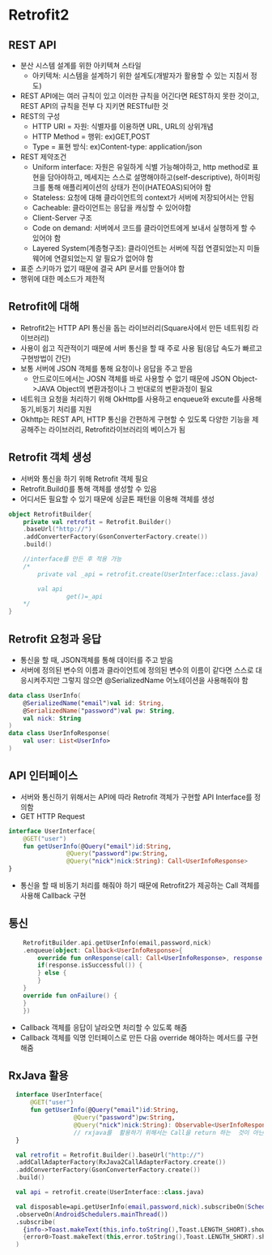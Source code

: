 # Retrofit2
## REST API
+ 분산 시스템 설계를 위한 아키텍쳐 스타일
  - 아키텍쳐: 시스템을 설계하기 위한 설계도(개발자가 활용할 수 있는 지침서 정도)
+ REST API에는 여러 규칙이 있고 이러한 규칙을 어긴다면 REST하지 못한 것이고, REST API의 규칙을 전부 다 지키면 RESTful한 것
+ REST의 구성
  - HTTP URI = 자원: 식별자를 이용하면 URL, URL의 상위개념
  - HTTP Method = 행위: ex)GET,POST
  - Type = 표현 방식: ex)Content-type: application/json
+ REST 제약조건
  - Uniform interface: 자원은 유일하게 식별 가능해야하고, http method로 표현을 담아야하고, 메세지는 스스로 설명해야하고(self-descriptive), 하이퍼링크를 통해 애플리케이션의 상태가 전이(HATEOAS)되어야 함
  - Stateless: 요청에 대해 클라이언트의 context가 서버에 저장되어서는 안됨 
  - Cacheable: 클라이언트는 응답을 캐싱할 수 있어야함
  - Client-Server 구조
  - Code on demand: 서버에서 코드를 클라이언트에게 보내서 실행하게 할 수 있어야 함
  - Layered System(계층형구조): 클라이언트는 서버에 직접 연결되었는지 미들웨어에 연결되었는지 알 필요가 없어야 함
+ 표준 스키마가 없기 때문에 결국 API 문서를 만들어야 함
+ 행위에 대한 메소드가 제한적


## Retrofit에 대해
+ Retrofit2는 HTTP API 통신을 돕는 라이브러리(Square사에서 만든 네트워킹 라이브러리)
+ 사용이 쉽고 직관적이기 때문에 서버 통신을 할 때 주로 사용 됨(응답 속도가 빠르고 구현방법이 간단)
+ 보통 서버에 JSON 객체를 통해 요청이나 응답을 주고 받음
  - 안드로이드에서는 JOSN 객체를 바로 사용할 수 없기 때문에 JSON Object->JAVA Object의 변환과정이나 그 반대로의 변환과정이 필요
+ 네트워크 요청을 처리하기 위해 OkHttp를 사용하고 enqueue와 excute를 사용해 동기,비동기 처리를 지원
+ Okhttp는 REST API, HTTP 통신을 간편하게 구현할 수 있도록 다양한 기능을 제공해주는 라이브러리, Retrofit라이브러리의 베이스가 됨

## Retrofit 객체 생성
+ 서버와 통신을 하기 위해 Retrofit 객체 필요
+ Retrofit.Build()를 통해 객체를 생성할 수 있음
+ 어디서든 필요할 수 있기 때문에 싱글톤 패턴을 이용해 객체를 생성
```kotlin
object RetrofitBuilder{
    private val retrofit = Retrofit.Builder()
    .baseUrl("http://")
    .addConverterFactory(GsonConverterFactory.create())
    .build()

    //interface를 만든 후 적용 가능
    /*
        private val _api = retrofit.create(UserInterface::class.java)

        val api
                get()=_api
    */
}
```

## Retrofit 요청과 응답
+ 통신을 할 때, JSON객체를 통해 데이터를 주고 받음
+ 서버에 정의된 변수의 이름과 클라이언트에 정의된 변수의 이름이 같다면 스스로 대응시켜주지만 그렇지 않으면 @SerializedName 어노테이션을 사용해줘야 함
```kotlin
data class UserInfo(
    @SerializedName("email")val id: String,
    @SerializedName("password")val pw: String,
    val nick: String
)
data class UserInfoResponse(
    val user: List<UserInfo>
)
```

## API 인터페이스
+ 서버와 통신하기 위해서는 API에 따라 Retrofit 객체가 구현할 API Interface를 정의함
+ GET HTTP Request
```kotlin
interface UserInterface{
    @GET("user")
    fun getUserInfo(@Query("email")id:String,
                @Query("password")pw:String,
                @Query("nick")nick:String): Call<UserInfoResponse>
}
```
+ 통신을 할 때 비동기 처리를 해줘야 하기 때문에 Retrofit2가 제공하는 Call 객체를 사용해 Callback 구현

## 통신
```kotlin
    RetrofitBuilder.api.getUserInfo(email,password,nick)
    .enqueue(object: Callback<UserInfoResponse>{
        override fun onResponse(call: Call<UserInfoResponse>, response: Response<UserInfoResponse>) {
		if(response.isSuccessful()) { 
		} else {
		}
	}
	override fun onFailure() {
	}
    })
```
+ Callback 객체를 응답이 날라오면 처리할 수 있도록 해줌
+ Callback 객체를 익명 인터페이스로 만든 다음 override 해야하는 메서드를 구현해줌

## RxJava 활용
```kotlin
  interface UserInterface{
      @GET("user")
      fun getUserInfo(@Query("email")id:String,
                  @Query("password")pw:String,
                  @Query("nick")nick:String): Observable<UserInfoResponse>
                  // rxjava를  활용하기 위해서는 Call을 return 하는  것이 아닌 Observable을 return 해주어야 함
  }

  val retrofit = Retrofit.Builder().baseUrl("http://")
  .addCallAdapterFactory(RxJava2CallAdapterFactory.create())
  .addConverterFactory(GsonConverterFactory.create())
  .build()

  val api = retrofit.create(UserInterface::class.java)

  val disposable=api.getUserInfo(email,password,nick).subscribeOn(Schedulers.io())
  .observeOn(AndroidSchedulers.mainThread())
  .subscribe(
    {info->Toast.makeText(this,info.toString(),Toast.LENGTH_SHORT).show()},
    {error0>Toast.makeText(this,error.toString(),Toast.LENGTH_SHORT).show()}
  )
```
